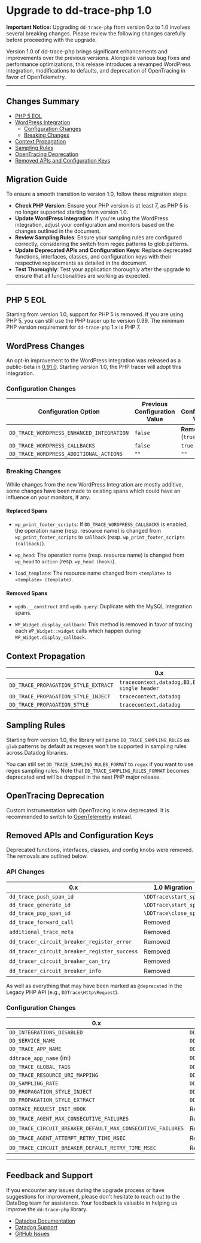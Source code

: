 # Upgrade to dd-trace-php 1.0

**Important Notice:** Upgrading `dd-trace-php` from version 0.x to 1.0 involves several breaking changes. Please review the following changes carefully before proceeding with the upgrade.


Version 1.0 of dd-trace-php brings significant enhancements and improvements over the previous versions. Alongside various bug fixes and performance optimizations, this release introduces a revamped WordPress integration, modifications to defaults, and deprecation of OpenTracing in favor of OpenTelemetry.

---

## Changes Summary

- [PHP 5 EOL](#php-5-eol)
- [WordPress Integration](#wordpress-integration)
    - [Configuration Changes](#configuration-changes)
    - [Breaking Changes](#breaking-changes)
- [Context Propagation](#context-propagation)
- [Sampling Rules](#sampling-rules)
- [OpenTracing Deprecation](#opentracing-deprecation)
- [Removed APIs and Configuration Keys](#removed-apis-and-configuration-keys)

## Migration Guide

To ensure a smooth transition to version 1.0, follow these migration steps:
- **Check PHP Version**: Ensure your PHP version is at least 7, as PHP 5 is no longer supported starting from version 1.0.
- **Update WordPress Integration**: If you're using the WordPress integration, adjust your configuration and monitors based on the changes outlined in the document.
- **Review Sampling Rules**: Ensure your sampling rules are configured correctly, considering the switch from regex patterns to glob patterns.
- **Update Deprecated APIs and Configuration Keys**: Replace deprecated functions, interfaces, classes, and configuration keys with their respective replacements as detailed in the document.
- **Test Thoroughly**: Test your application thoroughly after the upgrade to ensure that all functionalities are working as expected.

---

## PHP 5 EOL

Starting from version 1.0, support for PHP 5 is removed. If you are using PHP 5, you can still use the PHP tracer up to version 0.99. The minimum PHP version requirement for `dd-trace-php` 1.x is PHP 7.

## WordPress Changes

An opt-in improvement to the WordPress integration was released as a public-beta in [0.91.0](https://github.com/DataDog/dd-trace-php/releases/tag/0.91.0). Starting version 1.0, the PHP tracer will adopt this integration.

### Configuration Changes

| Configuration Option                      | Previous Configuration Value | New Configuration Value |
|-------------------------------------------|------------------------------|-------------------------|
| `DD_TRACE_WORDPRESS_ENHANCED_INTEGRATION` | `false`                      | **Removed** (`true`)    |
| `DD_TRACE_WORDPRESS_CALLBACKS`            | `false`                      | `true`                  |
| `DD_TRACE_WORDPRESS_ADDITIONAL_ACTIONS`    | `""`                         | `""`                    |

### Breaking Changes

While changes from the new WordPress Integration are mostly additive, some changes have been made to existing spans which could have an influence on your monitors, if any.

#### Replaced Spans

- `wp_print_footer_scripts`: If `DD_TRACE_WORDPRESS_CALLBACKS` is enabled, the operation name (resp. resource name) is changed from `wp_print_footer_scripts` to `callback` (resp. `wp_print_footer_scripts (callback)`).

- `wp_head`: The operation name (resp. resource name) is changed from `wp_head` to `action` (resp. `wp_head (hook)`).

- `load_template`: The resource name changed from `<template>` to `<template> (template)`.

#### Removed Spans

- `wpdb.__construct` and `wpdb.query`: Duplicate with the MySQL Integration spans.

- `WP_Widget.display_callback`: This method is removed in favor of tracing each `WP_Widget::widget` calls which happen during `WP_Widget.display_callback`.

## Context Propagation

|                                      | 0.x                                        | 1.0                                        |
|--------------------------------------|--------------------------------------------|--------------------------------------------|
| `DD_TRACE_PROPAGATION_STYLE_EXTRACT` | `tracecontext,datadog,B3,B3 single header` | `datadog,tracecontext,B3,B3 single header` |
| `DD_TRACE_PROPAGATION_STYLE_INJECT`  | `tracecontext,datadog`                     | `datadog,tracecontext`                     |
| `DD_TRACE_PROPAGATION_STYLE`         | `tracecontext,datadog`                     | `datadog,tracecontext`                     |

## Sampling Rules

Starting from version 1.0, the library will parse `DD_TRACE_SAMPLING_RULES` as `glob` patterns by default as regexes won't be supported in sampling rules across Datadog libraries.

You can still set `DD_TRACE_SAMPLING_RULES_FORMAT` to `regex` if you want to use regex sampling rules. Note that `DD_TRACE_SAMPLING_RULES_FORMAT` becomes deprecated and will be dropped in the next PHP major release.

## OpenTracing Deprecation

Custom instrumentation with OpenTracing is now deprecated. It is recommended to switch to [OpenTelemetry](https://github.com/open-telemetry/opentelemetry-php/tree/main) instead.

## Removed APIs and Configuration Keys

Deprecated functions, interfaces, classes, and config knobs were removed. The removals are outlined below.

### API Changes

| 0.x                                          | 1.0 Migration         |
|----------------------------------------------|-----------------------|
| `dd_trace_push_span_id`                      | `\DDTrace\start_span` |
| `dd_trace_generate_id`                       | `\DDTrace\start_span` |
| `dd_trace_pop_span_id`                       | `\DDTrace\close_span` |
| `dd_trace_forward_call`                      | Removed               |
| `additional_trace_meta`                      | Removed               |
| `dd_tracer_circuit_breaker_register_error`   | Removed               |
| `dd_tracer_circuit_breaker_register_success` | Removed               |
| `dd_tracer_circuit_breaker_can_try`          | Removed               |
| `dd_tracer_circuit_breaker_info`             | Removed               |

As well as everything that may have been marked as `@deprecated` in the Legacy PHP API (e.g., `DDTrace\Http\Request`).

### Configuration Changes

| 0.x                                                         | 1.0 Migration                                        |
|-------------------------------------------------------------|------------------------------------------------------|
| `DD_INTEGRATIONS_DISABLED`                                  | `DD_TRACE_[INTEGRATION]_ENABLE=false`                |
| `DD_SERVICE_NAME`                                           | `DD_SERVICE`                                         |
| `DD_TRACE_APP_NAME`                                         | `DD_SERVICE`                                         |
| `ddtrace_app_name` (ini)                                    | `DD_SERVICE`                                         |
| `DD_TRACE_GLOBAL_TAGS`                                      | `DD_TAGS`                                            |
| `DD_TRACE_RESOURCE_URI_MAPPING`                             | `DD_TRACE_RESOURCE_URI_MAPPING_[INCOMING\|OUTGOING]` |
| `DD_SAMPLING_RATE`                                          | `DD_TRACE_SAMPLE_RATE`                               |
| `DD_PROPAGATION_STYLE_INJECT`                               | `DD_TRACE_PROPAGATION_STYLE_INJECT`                  |
| `DD_PROPAGATION_STYLE_EXTRACT`                              | `DD_TRACE_PROPAGATION_STYLE_EXTRACT`                 |
| `DDTRACE_REQUEST_INIT_HOOK`                                 | Removed                                              |
| `DD_TRACE_AGENT_MAX_CONSECUTIVE_FAILURES`                   | Removed                                              |
| `DD_TRACE_CIRCUIT_BREAKER_DEFAULT_MAX_CONSECUTIVE_FAILURES` | Removed                                              |
| `DD_TRACE_AGENT_ATTEMPT_RETRY_TIME_MSEC`                    | Removed                                              |
| `DD_TRACE_CIRCUIT_BREAKER_DEFAULT_RETRY_TIME_MSEC`          | Removed                                              |

---

## Feedback and Support
If you encounter any issues during the upgrade process or have suggestions for improvement, please don't hesitate to reach out to the DataDog team for assistance. Your feedback is valuable in helping us improve the `dd-trace-php` library.
- [Datadog Documentation](https://docs.datadoghq.com/)
- [Datadog Support](https://www.datadoghq.com/support/)
- [GitHub Issues](https://github.com/DataDog/dd-trace-php/issues)
